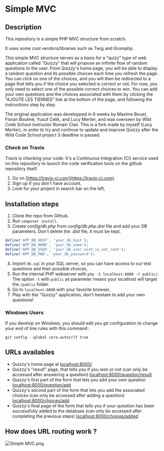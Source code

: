 # Simple MVC

## Description

This repository is a simple PHP MVC structure from scratch.

It uses some cool vendors/libraries such as Twig and Grumphp.

This simple MVC structure serves as a basis for a "quizz" type of web application called "Quizzy" that will propose an infinite flow of random questions to the user. From Quizzy's home page, you will be able to display a random question and its possible choices each time you refresh the page. You can click on one of the choices, and you will then be redirected to a page that tells you if the choice you selected is correct or not. For now, you only need to select one of the possible correct choices to win. You can add your own questions and the choices associated with them by clicking the "AJOUTE LES TIENNES" link at the bottom of the page, and following the instructions step by step.

The original application was developped in 6 weeks by Maxime Bouet, Floran Boulmé, Yusuf Celik, and Lucy Merlier, and was overseen by Wild Code School instructor Romain Clair.
This is a fork made by myself (Lucy Merlier), in order to try and continue to update and improve Quizzy after the Wild Code School project 3 deadline is passed.


### Check on Travis

Travis is checking your code. It's a Continuous Integration (CI) service used on this repository to launch the code verification tools on the github repository itself.

1. Go on [https://travis-ci.com](https://travis-ci.com).
2. Sign up if you don't have account,
3. Look for your project in search bar on the left,

## Installation steps

1. Clone the repo from Github.
2. Run `composer install`.
3. Create *config/db.php* from *config/db.php.dist* file and add your DB parameters. Don't delete the *.dist* file, it must be kept.
```php
define('APP_DB_HOST', 'your_db_host');
define('APP_DB_NAME', 'your_db_name');
define('APP_DB_USER', 'your_db_user_wich_is_not_root');
define('APP_DB_PWD', 'your_db_password');
```
4. Import `db.sql` in your SQL server, so you can have access to our test questions and their possible choices,
5. Run the internal PHP webserver with `php -S localhost:8000 -t public/`. The option `-t` with `public` as parameter means your localhost will target the `/public` folder.
6. Go to `localhost:8000` with your favorite browser,
7. Play with the "Quizzy" application, don't hesitate to add your own questions!

### Windows Users

If you develop on Windows, you should edit you git configuration to change your end of line rules with this command :

`git config --global core.autocrlf true`

## URLs availables

* Quizzy's home page at [localhost:8000/](localhost:8000/)
* Quizzy's "result" page, that tells you if you won or not (can only be accessed after answering a question) [localhost:8000/question/result](localhost:8000/question/result)
* Quizzy's first part of the form that lets you add your own question [localhost:8000/question/add](localhost:8000/question/add)
* Quizzy's second part of the form that lets you add the associated choices (can only be accessed after adding a question) [localhost:8000/choices/add](localhost:8000/choices/add)
* Quizzy's final page of the form that tells you if your question has been successfully added to the database (can only be accessed after completing the previous steps) [localhost:8000/choices/added](localhost:8000/choices/added)

## How does URL routing work ?

![Simple MVC.png](https://raw.githubusercontent.com/WildCodeSchool/simple-mvc/master/Simple%20-%20MVC.png)
